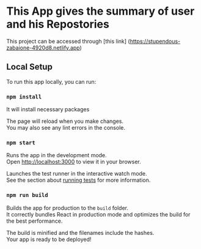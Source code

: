 # This App gives the summary of user and his Repostories
This project can be accessed through [this link] (https://stupendous-zabaione-4920d8.netlify.app)

## Local Setup

To run this app locally, you can run:

### `npm install`

It will install necessary packages


The page will reload when you make changes.\
You may also see any lint errors in the console.

### `npm start`

Runs the app in the development mode.\
Open [http://localhost:3000](http://localhost:3000) to view it in your browser.

Launches the test runner in the interactive watch mode.\
See the section about [running tests](https://facebook.github.io/create-react-app/docs/running-tests) for more information.

### `npm run build`

Builds the app for production to the `build` folder.\
It correctly bundles React in production mode and optimizes the build for the best performance.

The build is minified and the filenames include the hashes.\
Your app is ready to be deployed!

